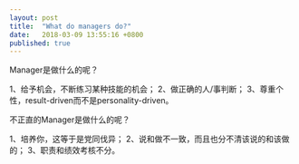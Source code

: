 ```yaml
---
layout: post
title:  "What do managers do?"
date:   2018-03-09 13:55:16 +0800
published: true
---
```

Manager是做什么的呢？

1、给予机会，不断练习某种技能的机会；
2、做正确的人/事判断；
3、尊重个性，result-driven而不是personality-driven。

不正直的Manager是做什么的呢？

1、培养你，这等于是党同伐异；
2、说和做不一致，而且也分不清该说的和该做的；
3、职责和绩效考核不分。


